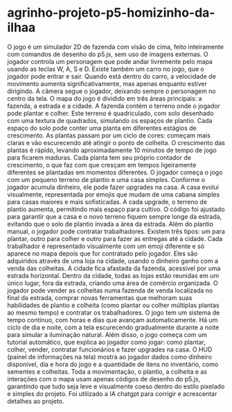# agrinho-projeto-p5-homizinho-da-ilhaa
O jogo é um simulador 2D de fazenda com visão de cima, feito inteiramente com comandos de desenho do p5.js, sem uso de imagens externas. O jogador controla um personagem que pode andar livremente pelo mapa usando as teclas W, A, S e D. Existe também um carro no jogo, que o jogador pode entrar e sair. Quando está dentro do carro, a velocidade de movimento aumenta significativamente, mas apenas enquanto estiver dirigindo. A câmera segue o jogador, deixando sempre o personagem no centro da tela. O mapa do jogo é dividido em três áreas principais: a fazenda, a estrada e a cidade. A fazenda contém o terreno onde o jogador pode plantar e colher. Este terreno é quadriculado, com solo desenhado com uma textura de quadrados, simulando os espaços de plantio. Cada espaço do solo pode conter uma planta em diferentes estágios de crescimento. As plantas passam por um ciclo de cores: começam mais claras e vão escurecendo até atingir o ponto de colheita. O crescimento das plantas é rápido, levando aproximadamente 10 minutos de tempo de jogo para ficarem maduras. Cada planta tem seu próprio contador de crescimento, o que faz com que cresçam em tempos ligeiramente diferentes se plantadas em momentos diferentes. O jogador começa o jogo com um pequeno terreno de plantio e uma casa simples. Conforme o jogador acumula dinheiro, ele pode fazer upgrades na casa. A casa evolui visualmente, representada por emojis que mudam de uma cabana simples para casas maiores e mais sofisticadas. A cada upgrade, o terreno de plantio aumenta, permitindo mais espaço para cultivo. O código foi ajustado para garantir que a casa e o novo terreno fiquem sempre longe da estrada, evitando que o solo de plantio invada a área da estrada. Além do plantio manual, o jogador pode contratar trabalhadores. Existem três tipos: um para plantar, outro para colher e outro para fazer as entregas até a cidade. Cada trabalhador é representado visualmente com um emoji diferente e só aparece no mapa depois que for contratado pelo jogador. Eles são adquiridos através de uma loja na cidade, usando o dinheiro ganho com a venda das colheitas. A cidade fica afastada da fazenda, acessível por uma estrada horizontal. Dentro da cidade, todas as lojas estão reunidas em um único lugar, fora da estrada, criando uma área de comércio organizada. O jogador pode vender as colheitas numa fazenda de venda localizada no final da estrada, comprar novas ferramentas que melhoram suas habilidades de plantio e colheita (como plantar ou colher múltiplas plantas ao mesmo tempo) e contratar os trabalhadores. O jogo tem um sistema de tempo contínuo, com horas e dias que avançam automaticamente. Há um ciclo de dia e noite, com a tela escurecendo gradualmente durante a noite para simular a iluminação natural. Além disso, o jogo começa com um tutorial automático, que explica ao jogador como jogar: como plantar, colher, vender, contratar funcionários e fazer upgrades na casa. O HUD (painel de informações na tela) mostra ao jogador dados como dinheiro disponível, dia e hora do jogo e a quantidade de itens no inventário, como sementes e colheitas. Toda a movimentação, o plantio, a colheita e as interações com o mapa usam apenas códigos de desenho do p5.js, garantindo que tudo seja leve e visualmente coeso dentro do estilo pixelado e simples do projeto. Foi utilizado a IA chatgpt para corrigir e acrescentar detalhes ao projeto.
